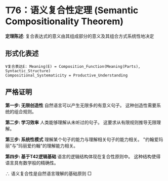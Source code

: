 # T76：语义复合性定理 (Semantic Compositionality Theorem)

**定理陈述**: 复合表达式的意义由其组成部分的意义及其组合方式系统性地决定

## 形式化表述
```
∀复合表达E: Meaning(E) = Composition_Function(Meaning(Parts), Syntactic_Structure)
Compositional_Systematicity = Productive_Understanding
```

## 严格证明

**第一步: 无限创造性**
自然语言可以产生无限多的有意义句子。
这种创造性需要系统的组合规则。

**第二步: 学习效率**
人类能够理解从未听过的句子。
这要求从有限规则推导无限理解。

**第三步: 系统性模式**
理解某个句子的能力与理解相关句子的能力相关。
"约翰爱玛丽"与"玛丽爱约翰"的理解能力相关。

**第四步: 基于T42逻辑基础**
语言的逻辑结构体现在复合性原则中。
这种结构使得语言具有数学般的精确性。

∴ 语义复合性是自然语言理解的基础原则 □